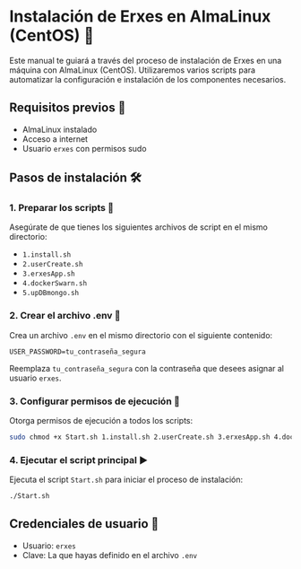 
# Instalación de Erxes en AlmaLinux (CentOS) 🚀

Este manual te guiará a través del proceso de instalación de Erxes en una máquina con AlmaLinux (CentOS). Utilizaremos varios scripts para automatizar la configuración e instalación de los componentes necesarios.

## Requisitos previos 📝

- AlmaLinux instalado
- Acceso a internet
- Usuario `erxes` con permisos sudo

## Pasos de instalación 🛠️

### 1. Preparar los scripts 📂

Asegúrate de que tienes los siguientes archivos de script en el mismo directorio:

- `1.install.sh`
- `2.userCreate.sh`
- `3.erxesApp.sh`
- `4.dockerSwarn.sh`
- `5.upDBmongo.sh`

### 2. Crear el archivo .env 📄

Crea un archivo `.env` en el mismo directorio con el siguiente contenido:

```
USER_PASSWORD=tu_contraseña_segura
```

Reemplaza `tu_contraseña_segura` con la contraseña que desees asignar al usuario `erxes`.

### 3. Configurar permisos de ejecución 🔑

Otorga permisos de ejecución a todos los scripts:

```bash
sudo chmod +x Start.sh 1.install.sh 2.userCreate.sh 3.erxesApp.sh 4.dockerSwarn.sh 5.upDBmongo.sh
```

### 4. Ejecutar el script principal ▶️

Ejecuta el script `Start.sh` para iniciar el proceso de instalación:

```bash
./Start.sh
```

## Credenciales de usuario 🔐

- Usuario: `erxes`
- Clave: La que hayas definido en el archivo `.env`

